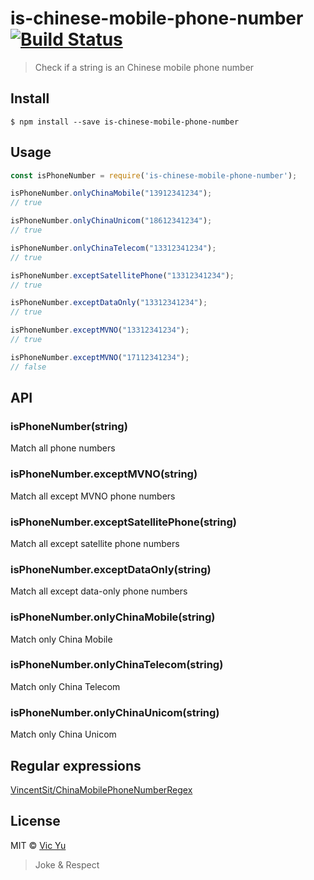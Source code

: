 # is-chinese-mobile-phone-number [![Build Status](https://travis-ci.org/Vic020/is-chinese-mobile-phone-number.svg?branch=master)](https://travis-ci.org/Vic020/is-chinese-mobile-phone-number)

> Check if a string is an Chinese mobile phone number


## Install

```
$ npm install --save is-chinese-mobile-phone-number
```


## Usage

```js
const isPhoneNumber = require('is-chinese-mobile-phone-number');

isPhoneNumber.onlyChinaMobile("13912341234");
// true

isPhoneNumber.onlyChinaUnicom("18612341234");
// true

isPhoneNumber.onlyChinaTelecom("13312341234");
// true

isPhoneNumber.exceptSatellitePhone("13312341234");
// true

isPhoneNumber.exceptDataOnly("13312341234");
// true

isPhoneNumber.exceptMVNO("13312341234");
// true

isPhoneNumber.exceptMVNO("17112341234");
// false
```

## API
### isPhoneNumber(string)
Match all phone numbers

### isPhoneNumber.exceptMVNO(string)
Match all except MVNO phone numbers

### isPhoneNumber.exceptSatellitePhone(string)
Match all except satellite phone numbers

### isPhoneNumber.exceptDataOnly(string)
Match all except data-only phone numbers

### isPhoneNumber.onlyChinaMobile(string)
Match only China Mobile

### isPhoneNumber.onlyChinaTelecom(string)
Match only China Telecom

### isPhoneNumber.onlyChinaUnicom(string)
Match only China Unicom

## Regular expressions
[VincentSit/ChinaMobilePhoneNumberRegex](https://github.com/VincentSit/ChinaMobilePhoneNumberRegex)

## License

MIT © [Vic Yu](https://vicyu.com)

> Joke & Respect
